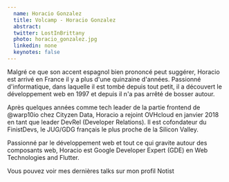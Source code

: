 ```yaml
---
  name: Horacio Gonzalez
  title: Volcamp - Horacio Gonzalez
  abstract: 
  twitter: LostInBrittany
  photo: horacio_gonzalez.jpg
  linkedin: none
  keynotes: false
---
```

Malgré ce que son accent espagnol bien prononcé peut suggérer, Horacio est arrivé en France il y a plus d'une quinzaine d'années. Passionné d'informatique, dans laquelle il est tombé depuis tout petit, il a découvert le développement web en 1997 et depuis il n'a pas arrêté de bosser autour.

Après quelques années comme tech leader de la partie frontend de @warp10io chez Cityzen Data, Horacio a rejoint OVHcloud en janvier 2018 en tant que leader DevRel (Developer Relations). Il est cofondateur du FinistDevs, le JUG/GDG français le plus proche de la Silicon Valley.

Passionné par le développement web et tout ce qui gravite autour des composants web, Horacio est Google Developer Expert (GDE) en Web Technologies and Flutter.

Vous pouvez voir mes dernières talks sur mon profil Notist
